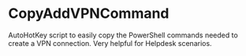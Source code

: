 # CopyAddVPNCommand
AutoHotKey script to easily copy the PowerShell commands needed to create a VPN connection. Very helpful for Helpdesk scenarios.
